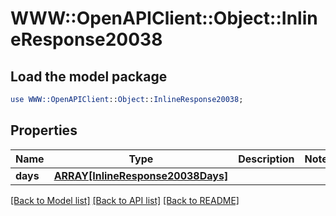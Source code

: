 # WWW::OpenAPIClient::Object::InlineResponse20038

## Load the model package
```perl
use WWW::OpenAPIClient::Object::InlineResponse20038;
```

## Properties
Name | Type | Description | Notes
------------ | ------------- | ------------- | -------------
**days** | [**ARRAY[InlineResponse20038Days]**](InlineResponse20038Days.md) |  | 

[[Back to Model list]](../README.md#documentation-for-models) [[Back to API list]](../README.md#documentation-for-api-endpoints) [[Back to README]](../README.md)


